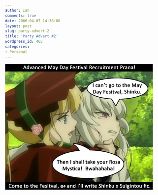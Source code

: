 ```yaml
---
author: Ian
comments: true
date: 2006-04-07 14:38:00
layout: post
slug: party-advert-2
title: 'Party Advert #2'
wordpress_id: 465
categories:
- Personal
---
```


<img src="/blog/2006/bday-ad-rozen.jpg"/>
